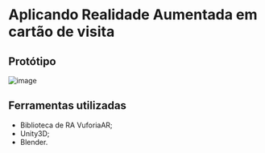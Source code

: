 # Aplicando Realidade Aumentada em cartão de visita

## Protótipo
![image](https://user-images.githubusercontent.com/24597559/161287360-fb4b5bb0-dc9b-41f9-ac17-6d1985076251.png)

## Ferramentas utilizadas
- Biblioteca de RA VuforiaAR;
- Unity3D;
- Blender.

